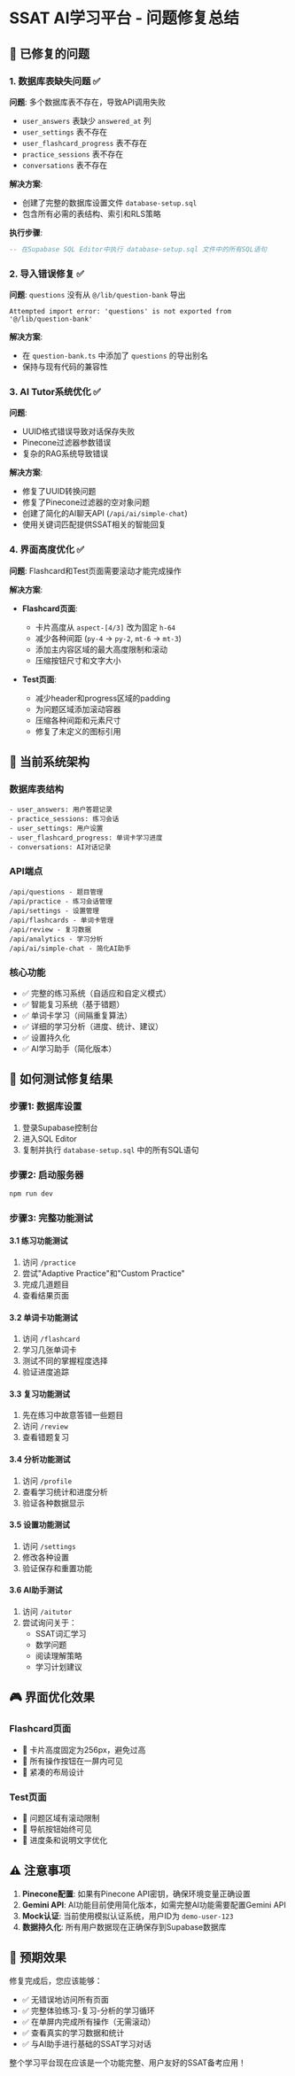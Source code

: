 # SSAT AI学习平台 - 问题修复总结

## 🔧 已修复的问题

### 1. 数据库表缺失问题 ✅
**问题**: 多个数据库表不存在，导致API调用失败
- `user_answers` 表缺少 `answered_at` 列
- `user_settings` 表不存在  
- `user_flashcard_progress` 表不存在
- `practice_sessions` 表不存在
- `conversations` 表不存在

**解决方案**: 
- 创建了完整的数据库设置文件 `database-setup.sql`
- 包含所有必需的表结构、索引和RLS策略

**执行步骤**:
```sql
-- 在Supabase SQL Editor中执行 database-setup.sql 文件中的所有SQL语句
```

### 2. 导入错误修复 ✅
**问题**: `questions` 没有从 `@/lib/question-bank` 导出
```
Attempted import error: 'questions' is not exported from '@/lib/question-bank'
```

**解决方案**: 
- 在 `question-bank.ts` 中添加了 `questions` 的导出别名
- 保持与现有代码的兼容性

### 3. AI Tutor系统优化 ✅
**问题**: 
- UUID格式错误导致对话保存失败
- Pinecone过滤器参数错误
- 复杂的RAG系统导致错误

**解决方案**:
- 修复了UUID转换问题
- 修复了Pinecone过滤器的空对象问题
- 创建了简化的AI聊天API (`/api/ai/simple-chat`)
- 使用关键词匹配提供SSAT相关的智能回复

### 4. 界面高度优化 ✅
**问题**: Flashcard和Test页面需要滚动才能完成操作

**解决方案**:
- **Flashcard页面**:
  - 卡片高度从 `aspect-[4/3]` 改为固定 `h-64`
  - 减少各种间距 (`py-4` → `py-2`, `mt-6` → `mt-3`)
  - 添加主内容区域的最大高度限制和滚动
  - 压缩按钮尺寸和文字大小

- **Test页面**:
  - 减少header和progress区域的padding
  - 为问题区域添加滚动容器
  - 压缩各种间距和元素尺寸
  - 修复了未定义的图标引用

## 🚀 当前系统架构

### 数据库表结构
```
- user_answers: 用户答题记录
- practice_sessions: 练习会话
- user_settings: 用户设置
- user_flashcard_progress: 单词卡学习进度
- conversations: AI对话记录
```

### API端点
```
/api/questions - 题目管理
/api/practice - 练习会话管理
/api/settings - 设置管理
/api/flashcards - 单词卡管理
/api/review - 复习数据
/api/analytics - 学习分析
/api/ai/simple-chat - 简化AI助手
```

### 核心功能
- ✅ 完整的练习系统（自适应和自定义模式）
- ✅ 智能复习系统（基于错题）
- ✅ 单词卡学习（间隔重复算法）
- ✅ 详细的学习分析（进度、统计、建议）
- ✅ 设置持久化
- ✅ AI学习助手（简化版本）

## 🎯 如何测试修复结果

### 步骤1: 数据库设置
1. 登录Supabase控制台
2. 进入SQL Editor
3. 复制并执行 `database-setup.sql` 中的所有SQL语句

### 步骤2: 启动服务器
```bash
npm run dev
```

### 步骤3: 完整功能测试

#### 3.1 练习功能测试
1. 访问 `/practice`
2. 尝试"Adaptive Practice"和"Custom Practice"
3. 完成几道题目
4. 查看结果页面

#### 3.2 单词卡功能测试  
1. 访问 `/flashcard`
2. 学习几张单词卡
3. 测试不同的掌握程度选择
4. 验证进度追踪

#### 3.3 复习功能测试
1. 先在练习中故意答错一些题目
2. 访问 `/review`
3. 查看错题复习

#### 3.4 分析功能测试
1. 访问 `/profile`
2. 查看学习统计和进度分析
3. 验证各种数据显示

#### 3.5 设置功能测试
1. 访问 `/settings`
2. 修改各种设置
3. 验证保存和重置功能

#### 3.6 AI助手测试
1. 访问 `/aitutor`
2. 尝试询问关于：
   - SSAT词汇学习
   - 数学问题
   - 阅读理解策略
   - 学习计划建议

## 🎮 界面优化效果

### Flashcard页面
- 🔧 卡片高度固定为256px，避免过高
- 🔧 所有操作按钮在一屏内可见
- 🔧 紧凑的布局设计

### Test页面  
- 🔧 问题区域有滚动限制
- 🔧 导航按钮始终可见
- 🔧 进度条和说明文字优化

## ⚠️ 注意事项

1. **Pinecone配置**: 如果有Pinecone API密钥，确保环境变量正确设置
2. **Gemini API**: AI功能目前使用简化版本，如需完整AI功能需要配置Gemini API
3. **Mock认证**: 当前使用模拟认证系统，用户ID为 `demo-user-123`
4. **数据持久化**: 所有用户数据现在正确保存到Supabase数据库

## 🎉 预期效果

修复完成后，您应该能够：
- ✅ 无错误地访问所有页面
- ✅ 完整体验练习-复习-分析的学习循环
- ✅ 在单屏内完成所有操作（无需滚动）
- ✅ 查看真实的学习数据和统计
- ✅ 与AI助手进行基础的SSAT学习对话

整个学习平台现在应该是一个功能完整、用户友好的SSAT备考应用！